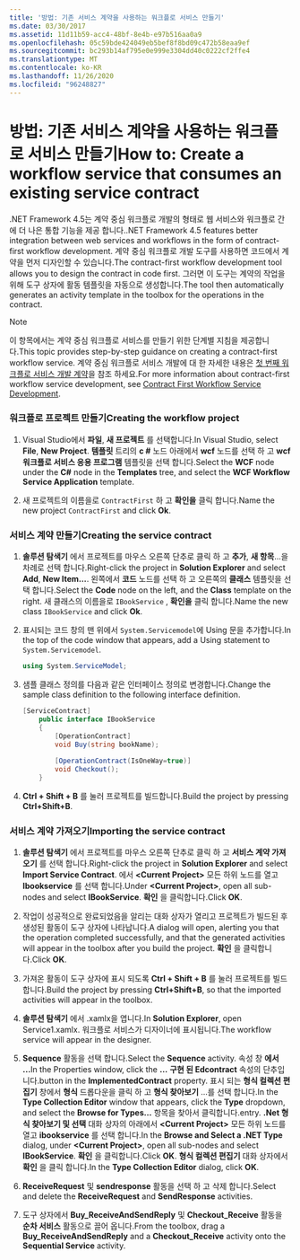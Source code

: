 ```yaml
---
title: '방법: 기존 서비스 계약을 사용하는 워크플로 서비스 만들기'
ms.date: 03/30/2017
ms.assetid: 11d11b59-acc4-48bf-8e4b-e97b516aa0a9
ms.openlocfilehash: 05c59bde424049eb5bef8f8bd09c472b58eaa9ef
ms.sourcegitcommit: bc293b14af795e0e999e3304dd40c0222cf2ffe4
ms.translationtype: MT
ms.contentlocale: ko-KR
ms.lasthandoff: 11/26/2020
ms.locfileid: "96248827"
---
```

# <a name="how-to-create-a-workflow-service-that-consumes-an-existing-service-contract"></a><span data-ttu-id="a27f8-102">방법: 기존 서비스 계약을 사용하는 워크플로 서비스 만들기</span><span class="sxs-lookup"><span data-stu-id="a27f8-102">How to: Create a workflow service that consumes an existing service contract</span></span>

<span data-ttu-id="a27f8-103">.NET Framework 4.5는 계약 중심 워크플로 개발의 형태로 웹 서비스와 워크플로 간에 더 나은 통합 기능을 제공 합니다.</span><span class="sxs-lookup"><span data-stu-id="a27f8-103">.NET Framework 4.5 features better integration between web services and workflows in the form of contract-first workflow development.</span></span> <span data-ttu-id="a27f8-104">계약 중심 워크플로 개발 도구를 사용하면 코드에서 계약을 먼저 디자인할 수 있습니다.</span><span class="sxs-lookup"><span data-stu-id="a27f8-104">The contract-first workflow development tool allows you to design the contract in code first.</span></span> <span data-ttu-id="a27f8-105">그러면 이 도구는 계약의 작업을 위해 도구 상자에 활동 템플릿을 자동으로 생성합니다.</span><span class="sxs-lookup"><span data-stu-id="a27f8-105">The tool then automatically generates an activity template in the toolbox for the operations in the contract.</span></span>  
  
> [!NOTE]
> <span data-ttu-id="a27f8-106">이 항목에서는 계약 중심 워크플로 서비스를 만들기 위한 단계별 지침을 제공합니다.</span><span class="sxs-lookup"><span data-stu-id="a27f8-106">This topic provides step-by-step guidance on creating a contract-first workflow service.</span></span> <span data-ttu-id="a27f8-107">계약 중심 워크플로 서비스 개발에 대 한 자세한 내용은 [첫 번째 워크플로 서비스 개발 계약](contract-first-workflow-service-development.md)을 참조 하세요.</span><span class="sxs-lookup"><span data-stu-id="a27f8-107">For more information about contract-first workflow service development, see [Contract First Workflow Service Development](contract-first-workflow-service-development.md).</span></span>  
  
### <a name="creating-the-workflow-project"></a><span data-ttu-id="a27f8-108">워크플로 프로젝트 만들기</span><span class="sxs-lookup"><span data-stu-id="a27f8-108">Creating the workflow project</span></span>  
  
1. <span data-ttu-id="a27f8-109">Visual Studio에서 **파일**, **새 프로젝트** 를 선택합니다.</span><span class="sxs-lookup"><span data-stu-id="a27f8-109">In Visual Studio, select **File**, **New Project**.</span></span> <span data-ttu-id="a27f8-110">**템플릿** 트리의 **c #** 노드 아래에서 **wcf** 노드를 선택 하 고 **wcf 워크플로 서비스 응용 프로그램** 템플릿을 선택 합니다.</span><span class="sxs-lookup"><span data-stu-id="a27f8-110">Select the **WCF** node under the **C#** node in the **Templates** tree, and select the **WCF Workflow Service Application** template.</span></span>  
  
2. <span data-ttu-id="a27f8-111">새 프로젝트의 이름을로 `ContractFirst` 하 고 **확인을** 클릭 합니다.</span><span class="sxs-lookup"><span data-stu-id="a27f8-111">Name the new project `ContractFirst` and click **Ok**.</span></span>  
  
### <a name="creating-the-service-contract"></a><span data-ttu-id="a27f8-112">서비스 계약 만들기</span><span class="sxs-lookup"><span data-stu-id="a27f8-112">Creating the service contract</span></span>  
  
1. <span data-ttu-id="a27f8-113">**솔루션 탐색기** 에서 프로젝트를 마우스 오른쪽 단추로 클릭 하 고 **추가**, **새 항목**...을 차례로 선택 합니다.</span><span class="sxs-lookup"><span data-stu-id="a27f8-113">Right-click the project in **Solution Explorer** and select **Add**, **New Item…**.</span></span> <span data-ttu-id="a27f8-114">왼쪽에서 **코드** 노드를 선택 하 고 오른쪽의 **클래스** 템플릿을 선택 합니다.</span><span class="sxs-lookup"><span data-stu-id="a27f8-114">Select the **Code** node on the left, and the **Class** template on the right.</span></span> <span data-ttu-id="a27f8-115">새 클래스의 이름을로 `IBookService` , **확인을** 클릭 합니다.</span><span class="sxs-lookup"><span data-stu-id="a27f8-115">Name the new class `IBookService` and click **Ok**.</span></span>  
  
2. <span data-ttu-id="a27f8-116">표시되는 코드 창의 맨 위에서 `System.Servicemodel`에 Using 문을 추가합니다.</span><span class="sxs-lookup"><span data-stu-id="a27f8-116">In the top of the code window that appears, add a Using statement to `System.Servicemodel`.</span></span>  
  
    ```csharp  
    using System.ServiceModel;  
    ```  
  
3. <span data-ttu-id="a27f8-117">샘플 클래스 정의를 다음과 같은 인터페이스 정의로 변경합니다.</span><span class="sxs-lookup"><span data-stu-id="a27f8-117">Change the sample class definition to the following interface definition.</span></span>  
  
    ```csharp  
    [ServiceContract]  
        public interface IBookService  
        {  
            [OperationContract]  
            void Buy(string bookName);  
  
            [OperationContract(IsOneWay=true)]  
            void Checkout();  
        }  
    ```  
  
4. <span data-ttu-id="a27f8-118">**Ctrl + Shift + B** 를 눌러 프로젝트를 빌드합니다.</span><span class="sxs-lookup"><span data-stu-id="a27f8-118">Build the project by pressing **Ctrl+Shift+B**.</span></span>  
  
### <a name="importing-the-service-contract"></a><span data-ttu-id="a27f8-119">서비스 계약 가져오기</span><span class="sxs-lookup"><span data-stu-id="a27f8-119">Importing the service contract</span></span>  
  
1. <span data-ttu-id="a27f8-120">**솔루션 탐색기** 에서 프로젝트를 마우스 오른쪽 단추로 클릭 하 고 **서비스 계약 가져오기** 를 선택 합니다.</span><span class="sxs-lookup"><span data-stu-id="a27f8-120">Right-click the project in **Solution Explorer** and select **Import Service Contract**.</span></span> <span data-ttu-id="a27f8-121">에서 **\<Current Project>** 모든 하위 노드를 열고 **Ibookservice** 를 선택 합니다.</span><span class="sxs-lookup"><span data-stu-id="a27f8-121">Under **\<Current Project>**, open all sub-nodes and select **IBookService**.</span></span> <span data-ttu-id="a27f8-122">**확인** 을 클릭합니다.</span><span class="sxs-lookup"><span data-stu-id="a27f8-122">Click **OK**.</span></span>  
  
2. <span data-ttu-id="a27f8-123">작업이 성공적으로 완료되었음을 알리는 대화 상자가 열리고 프로젝트가 빌드된 후 생성된 활동이 도구 상자에 나타납니다.</span><span class="sxs-lookup"><span data-stu-id="a27f8-123">A dialog will open, alerting you that the operation completed successfully, and that the generated activities will appear in the toolbox after you build the project.</span></span> <span data-ttu-id="a27f8-124">**확인** 을 클릭합니다.</span><span class="sxs-lookup"><span data-stu-id="a27f8-124">Click **OK**.</span></span>  
  
3. <span data-ttu-id="a27f8-125">가져온 활동이 도구 상자에 표시 되도록 **Ctrl + Shift + B** 를 눌러 프로젝트를 빌드합니다.</span><span class="sxs-lookup"><span data-stu-id="a27f8-125">Build the project by pressing **Ctrl+Shift+B**, so that the imported activities will appear in the toolbox.</span></span>  
  
4. <span data-ttu-id="a27f8-126">**솔루션 탐색기** 에서 .xamlx을 엽니다.</span><span class="sxs-lookup"><span data-stu-id="a27f8-126">In **Solution Explorer**, open Service1.xamlx.</span></span> <span data-ttu-id="a27f8-127">워크플로 서비스가 디자이너에 표시됩니다.</span><span class="sxs-lookup"><span data-stu-id="a27f8-127">The workflow service will appear in the designer.</span></span>  
  
5. <span data-ttu-id="a27f8-128">**Sequence** 활동을 선택 합니다.</span><span class="sxs-lookup"><span data-stu-id="a27f8-128">Select the **Sequence** activity.</span></span> <span data-ttu-id="a27f8-129">속성 창 **에서 ...**</span><span class="sxs-lookup"><span data-stu-id="a27f8-129">In the Properties window, click the **…**</span></span> <span data-ttu-id="a27f8-130">**구현 된 Edcontract** 속성의 단추입니다.</span><span class="sxs-lookup"><span data-stu-id="a27f8-130">button in the **ImplementedContract** property.</span></span> <span data-ttu-id="a27f8-131">표시 되는 **형식 컬렉션 편집기** 창에서 **형식** 드롭다운을 클릭 하 고 **형식 찾아보기** ...를 선택 합니다.</span><span class="sxs-lookup"><span data-stu-id="a27f8-131">In the **Type Collection Editor** window that appears, click the **Type** dropdown, and select the **Browse for Types…**</span></span> <span data-ttu-id="a27f8-132">항목을 찾아서 클릭합니다.</span><span class="sxs-lookup"><span data-stu-id="a27f8-132">entry.</span></span> <span data-ttu-id="a27f8-133">**.Net 형식 찾아보기 및 선택** 대화 상자의 아래에서 **\<Current Project>** 모든 하위 노드를 열고 **ibookservice** 를 선택 합니다.</span><span class="sxs-lookup"><span data-stu-id="a27f8-133">In the **Browse and Select a .NET Type** dialog, under **\<Current Project>**, open all sub-nodes and select **IBookService**.</span></span> <span data-ttu-id="a27f8-134">**확인** 을 클릭합니다.</span><span class="sxs-lookup"><span data-stu-id="a27f8-134">Click **OK**.</span></span> <span data-ttu-id="a27f8-135">**형식 컬렉션 편집기** 대화 상자에서 **확인** 을 클릭 합니다.</span><span class="sxs-lookup"><span data-stu-id="a27f8-135">In the **Type Collection Editor** dialog, click **OK**.</span></span>  
  
6. <span data-ttu-id="a27f8-136">**ReceiveRequest** 및 **sendresponse** 활동을 선택 하 고 삭제 합니다.</span><span class="sxs-lookup"><span data-stu-id="a27f8-136">Select and delete the **ReceiveRequest** and **SendResponse** activities.</span></span>  
  
7. <span data-ttu-id="a27f8-137">도구 상자에서 **Buy_ReceiveAndSendReply** 및 **Checkout_Receive** 활동을 **순차 서비스** 활동으로 끌어 옵니다.</span><span class="sxs-lookup"><span data-stu-id="a27f8-137">From the toolbox, drag a **Buy_ReceiveAndSendReply** and a **Checkout_Receive** activity onto the **Sequential Service** activity.</span></span>
